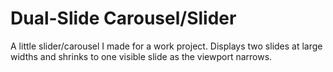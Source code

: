 # Dual-Slide Carousel/Slider

A little slider/carousel I made for a work project. Displays two slides at large widths and shrinks to one visible slide as the viewport narrows. 